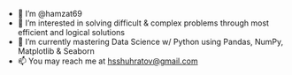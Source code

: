 - 👋 I’m @hamzat69
- 👀 I’m interested in solving difficult & complex problems through most efficient and logical solutions
- 🌱 I’m currently mastering Data Science w/ Python using Pandas, NumPy, Matplotlib & Seaborn
- 📫 You may reach me at hsshuhratov@gmail.com

<!---
hamzat69/hamzat69 is a ✨ special ✨ repository because its `README.md` (this file) appears on your GitHub profile.
You can click the Preview link to take a look at your changes.
--->
